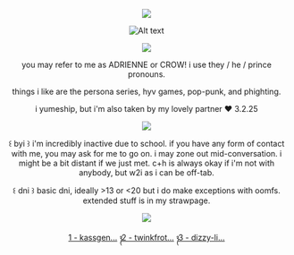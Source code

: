 <p align="center"> <img src="https://komarev.com/ghpvc/?username=detectmylove&label=>_cases_uncovered_𓂃🖊&style=plastic&color=red" </p>
  
<div align="center">
  
![Alt text](https://spotify-recently-played-readme.vercel.app/api?user=jhmyaro1c0u18xmutf9nljjx5&count=1&width=600)

<p align="center"> <img src="https://64.media.tumblr.com/c816904237541793aad726130e4f2b2d/4e3cc786b21322f7-b2/s1280x1920/a2156cd6c1751fa425036ab3bfbc4b8f0a865452.gifv" </p>
<p align="center"> you may refer to me as ADRIENNE or CROW! i use they / he / prince pronouns.
<p align="center"> things i like are the persona series, hyv games, pop-punk, and phighting.
<p align="center"> i yumeship, but i'm also taken by my lovely partner ❤︎ 3.2.25
  
<p align="center"> <img src="https://64.media.tumblr.com/af75727a9bf318e329d9fe85d04913af/747fb953865f7dc8-c2/s400x600/16c984be38a65f2d2b0a39dbdb1956c9f52cfeea.gifv" </p>

<p align="center"> ꒰ byi ꒱ i'm incredibly inactive due to school. if you have any form of contact with me, you may ask for me to go on. i may zone out mid-conversation. i might be a bit distant if we just met. c+h is always okay if i'm not with anybody, but w2i as i can be off-tab.
<p align="center"> ꒰ dni ꒱ basic dni, ideally >13 or <20 but i do make exceptions with oomfs. extended stuff is in my strawpage.

<p align="center"> <img src="https://64.media.tumblr.com/0e7b570ede03d68d831025281ce4acaa/112859935699f0aa-c5/s400x600/739de4e6b2e46afdd72805fa1f6f25c92f73b267.gifv" </p>

<div align="center">
  
[1 - kassgen...](https://www.tumblr.com/kassgender/740869831392378880/thats-it-joker?source=share) ᭪ [2 - twinkfrot...](https://www.tumblr.com/twinkfrottage/782676654336229376/cash-app-tip-jar?source=share) ᭪ [3 - dizzy-li...](https://www.tumblr.com/dizzy-lights/726212972791431168/goro-akechi-themed-golden-rentry-graphics-not-a?source=share)
